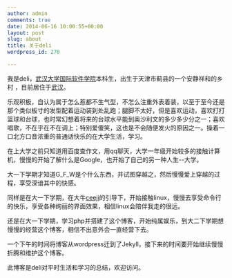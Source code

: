 ```yaml
---
author: admin
comments: true
date: 2014-06-16 10:00:55+00:00
layout: post
slug: about
title: 关于deli
wordpress_id: 270

---
```




我是deli，[武汉大学](http://www.whu.edu.cn)[国际软件学院](http://iss.whu.edu.cn/)本科生，出生于天津市蓟县的一个安静祥和的乡村 ，目前居住于[武汉](http://zh.wikipedia.org/zh/%E6%AD%A6%E6%B1%89%E5%B8%82)。




乐观积极，自认为属于怎么惹都不生气型，不怎么注重外表着装，以至于至今还是那个类似板寸的发型配着运动装到处乱跑；腿脚不太好，但是喜欢运动，喜欢打打篮球和台球，也时常幻想着将来的台球水平能到奥沙利文的多少多少分之一；喜欢唱歌，不在乎在不在调上；特别爱傻笑，这也是不会随便发火的原因之一。操着一口北方口音浓重的普通话快乐的在大学生活，学习。




在上大学之前只知道用百度查作文，用qq聊天，大学一年级开始较多的接触计算机，慢慢的开始了解什么是Google，也开始了自己的另一种人生--大学。




大一下学期才知道G_F_W是个什么东西，并试图穿越之，然后慢慢爱上穿越的过程，享受深谙其中的快感。




同样是在大一下学期，在大牛[ceeji](http://ceeji.net)的引导下，开始接触linux，慢慢去享受命令行的快乐，享受各种绚丽的界面效果，相信linux会陪伴我走的很远。




还是在大一下学期，学习php并搭建了这个博客，开始纯属娱乐，到大二下学期想慢慢的经营这个博客，相信不出意外会一直经营下去。


一个下午的时间将博客从wordpress迁到了Jekyll，接下来的时间要开始继续慢慢折腾和维护这个博客。

此博客是deli对平时生活和学习的总结，欢迎访问。











